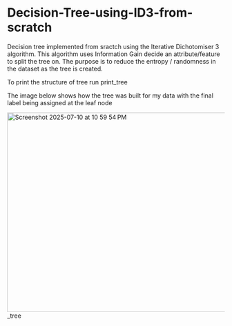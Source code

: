 # Decision-Tree-using-ID3-from-scratch

Decision tree implemented from sractch using the Iterative Dichotomiser 3 algorithm. This algorithm uses Information Gain decide an attribute/feature to split the tree on. The purpose is to reduce the entropy / randomness in the dataset as the tree is created.

To print the structure of tree run print_tree

The image below shows how the tree was built for my data with the final label being assigned at the leaf node

<img width="713" height="461" alt="Screenshot 2025-07-10 at 10 59 54 PM" src="https://github.com/user-attachments/assets/d95aebde-ddce-4e70-aceb-03f1af375f43" />
_tree

